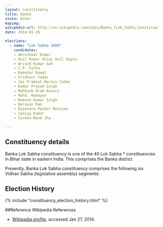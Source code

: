 ```yaml
---
layout: constituency
title: Banka
state: Bihar
mapimg: 
wikipedia-url: http://en.wikipedia.com/wiki/Banka_(Lok_Sabha_Constituency)
date: 2014-01-29

elections: 
  - name: "Lok Sabha 2009"
    candidates: 
    - Amreshwar Kumar 
    - Anil Kumar Alias Anil Gupta 
    - Arvind Kumar Sah 
    - C.P. Sinha 
    - Damodar Rawat 
    - Gridhari Yadav 
    - Jai Prakesh Narain Yadav 
    - Kedar Prasad Singh 
    - Mahboob Alam Ansari 
    - Mohd. Humayun 
    - Mukesh Kumar Singh 
    - Narayan Ram 
    - Rajendra Pandit Netajee 
    - Sanjay Kumar 
    - Viveka Nand Jha 

---
```

## Constituency details
Banka Lok Sabha constituency is one of the 40 Lok Sabha * constituencies in Bihar state in eastern India. This comprises the Banka district.

Presently, Banka Lok Sabha constituency comprises the following six Vidhan Sabha (legislative assembly) segments:


## Election History
{% include "constituency_election_history.html" %}

##Reference
Wikipedia References
- [Wikipedia profile]({{page.profile.wikipedia}}), accessed Jan 27, 2014.

